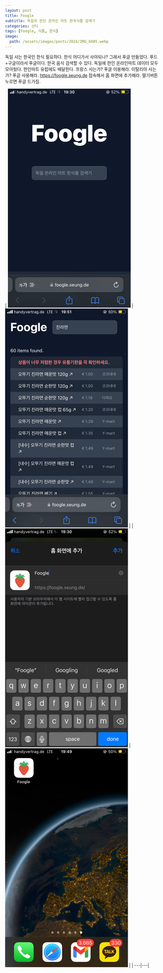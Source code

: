 ```yaml
---
layout: post
title: Foogle
subtitle: 독일의 한인 온라인 마트 한국식품 검색기
categories: 산다
tags: [Foogle, 식품, 한식]
image:
  path: /assets/images/posts/2024/IMG_6085.webp
---
```


독일 사는 한국인 한식 필요하다. 한식 어디가서 사야되나? 그래서 푸글 만들었다. 푸드+구글이라서 푸글이다. 한국 음식 검색할 수 있다. 독일에 한인 온라인마트 데이터 모두 모아뒀다. 한인마트 유럽에도 배달한다. 프랑스 사는가? 푸글 이용해라. 이탈리아 사는가? 푸글 사용해라. https://foogle.seung.de 접속해서 홈 화면에 추가해라. 딸기버튼 누르면 푸글 드가짐.

| ![](/assets/images/posts/2024/IMG_6429.webp) | ![](/assets/images/posts/2024/IMG_6432.webp) |
| ![](/assets/images/posts/2024/IMG_6430.webp) | ![](/assets/images/posts/2024/IMG_6431.webp) |
| ---|---|

